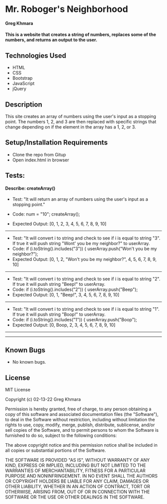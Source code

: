 # Mr. Roboger's Neighborhood

#### Greg Khmara

#### This is a website that creates a string of numbers, replaces some of the numbers, and returns an output to the user.

## Technologies Used

* HTML
* CSS
* Bootstrap
* JavaScript
* jQuery

## Description

This site creates an array of numbers using the user's input as a stopping point. The numbers 1, 2, and 3 are then replaced with specific strings that change depending on if the element in the array has a 1, 2, or 3.

## Setup/Installation Requirements

* Clone the repo from Gitup
* Open index.html in browser

## Tests:

#### Describe: createArray()

- Test: "It will return an array of numbers using the user's input as a stopping point."

- Code: num = "10"; createArray();

- Expected Output: [0, 1, 2, 3, 4, 5, 6, 7, 8, 9, 10]
---
- Test: "It will convert i to string and check to see if i is equal to string "3". If true it will push string "Wont' you be my neighbor?" to userArray.
- Code:
if (i.toString().includes("3")) {
        userArray.push("Won't you be my neighbor?");
- Expected Output: [0, 1, 2, "Won't you be my neighbor?", 4, 5, 6, 7, 8, 9, 10]
---
- Test: "It will convert i to string and check to see if i is equal to string "2". If true it will push string "Beep!" to userArray.
- Code:
if (i.toString().includes("2")) {
        userArray.push("Beep");
- Expected Output: [0, 1, "Beep!", 3, 4, 5, 6, 7, 8, 9, 10]
---
- Test: "It will convert i to string and check to see if i is equal to string "1". If true it will push string "Boop!" to userArray.
- Code:
if (i.toString().includes("1")) {
        userArray.push("Boop");
- Expected Output: [0, Boop, 2, 3, 4, 5, 6, 7, 8, 9, 10]
---
---

## Known Bugs

* No known bugs.

## License

MIT License

Copyright (c) 02-13-22 Greg Khmara  

Permission is hereby granted, free of charge, to any person obtaining a copy
of this software and associated documentation files (the "Software"), to deal
in the Software without restriction, including without limitation the rights
to use, copy, modify, merge, publish, distribute, sublicense, and/or sell
copies of the Software, and to permit persons to whom the Software is
furnished to do so, subject to the following conditions:

The above copyright notice and this permission notice shall be included in all
copies or substantial portions of the Software.

THE SOFTWARE IS PROVIDED "AS IS", WITHOUT WARRANTY OF ANY KIND, EXPRESS OR
IMPLIED, INCLUDING BUT NOT LIMITED TO THE WARRANTIES OF MERCHANTABILITY,
FITNESS FOR A PARTICULAR PURPOSE AND NONINFRINGEMENT. IN NO EVENT SHALL THE
AUTHORS OR COPYRIGHT HOLDERS BE LIABLE FOR ANY CLAIM, DAMAGES OR OTHER
LIABILITY, WHETHER IN AN ACTION OF CONTRACT, TORT OR OTHERWISE, ARISING FROM,
OUT OF OR IN CONNECTION WITH THE SOFTWARE OR THE USE OR OTHER DEALINGS IN THE
SOFTWARE.